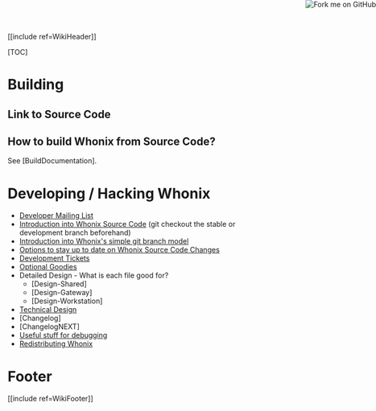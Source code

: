 [[include ref=WikiHeader]]

[TOC]

# Building
## Link to Source Code
<a href="https://github.com/adrelanos/Whonix"><img style="position: absolute; top: 0; right: 0; border: 0;" src="https://s3.amazonaws.com/github/ribbons/forkme_right_red_aa0000.png" alt="Fork me on GitHub"></a>

## How to build Whonix from Source Code?
See [BuildDocumentation].

# Developing / Hacking Whonix
* [Developer Mailing List](https://sourceforge.net/p/whonix/mailman/)
* [Introduction into Whonix Source Code](https://sourceforge.net/p/whonix/wiki/Dev_SourceCodeIntro/) (git checkout the stable or development branch beforehand)
* [Introduction into Whonix's simple git branch model](https://sourceforge.net/p/whonix/wiki/Dev_git/)
* [Options to stay up to date on Whonix Source Code Changes](https://sourceforge.net/p/whonix/wiki/Dev_git/#subscribe-to-code-changes)
* [Development Tickets](https://sourceforge.net/p/whonix/wiki/Dev/)
* [Optional Goodies](https://sourceforge.net/p/whonix/wiki/Dev_git/#goodies)
* Detailed Design - What is each file good for?
    * [Design-Shared]
    * [Design-Gateway]
    * [Design-Workstation]
* [Technical Design](https://sourceforge.net/p/whonix/wiki/Design/)
* [Changelog]
* [ChangelogNEXT]
* [Useful stuff for debugging](https://sourceforge.net/p/whonix/wiki/Dev_SourceCodeIntro/#debugging)
* [Redistributing Whonix](https://sourceforge.net/p/whonix/wiki/Dev_Redistribution/)

# Footer #
[[include ref=WikiFooter]]